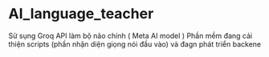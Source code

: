 # AI_language_teacher

Sử sụng Groq API làm bộ não chính ( Meta AI model )
Phần mềm đang cải thiện scripts (phần nhận diện giọng nói đầu vào) và đagn phát triển backene
